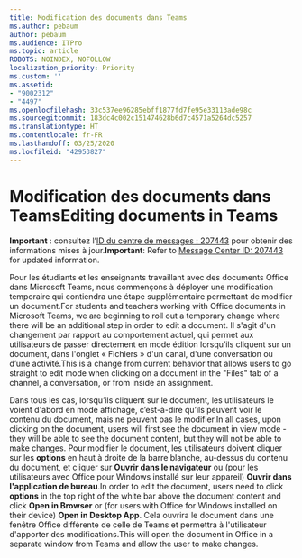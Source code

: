 ```yaml
---
title: Modification des documents dans Teams
ms.author: pebaum
author: pebaum
ms.audience: ITPro
ms.topic: article
ROBOTS: NOINDEX, NOFOLLOW
localization_priority: Priority
ms.custom: ''
ms.assetid:
- "9002312"
- "4497"
ms.openlocfilehash: 33c537ee96285ebff1877fd7fe95e33113ade98c
ms.sourcegitcommit: 183dc4c002c151474628b6d7c4571a5264dc5257
ms.translationtype: HT
ms.contentlocale: fr-FR
ms.lasthandoff: 03/25/2020
ms.locfileid: "42953827"
---
```

# <a name="editing-documents-in-teams"></a><span data-ttu-id="1d270-102">Modification des documents dans Teams</span><span class="sxs-lookup"><span data-stu-id="1d270-102">Editing documents in Teams</span></span>

<span data-ttu-id="1d270-103">**Important** : consultez l’[ID du centre de messages : 207443](https://admin.microsoft.com/Adminportal/Home?source=applauncher#MessageCenter?id=MC207443) pour obtenir des informations mises à jour.</span><span class="sxs-lookup"><span data-stu-id="1d270-103">**Important**: Refer to [Message Center ID: 207443](https://admin.microsoft.com/Adminportal/Home?source=applauncher#MessageCenter?id=MC207443) for updated information.</span></span> 

<span data-ttu-id="1d270-104">Pour les étudiants et les enseignants travaillant avec des documents Office dans Microsoft Teams, nous commençons à déployer une modification temporaire qui contiendra une étape supplémentaire permettant de modifier un document.</span><span class="sxs-lookup"><span data-stu-id="1d270-104">For students and teachers working with Office documents in Microsoft Teams, we are beginning to roll out a temporary change where there will be an additional step in order to edit a document.</span></span> <span data-ttu-id="1d270-105">Il s'agit d'un changement par rapport au comportement actuel, qui permet aux utilisateurs de passer directement en mode édition lorsqu’ils cliquent sur un document, dans l'onglet « Fichiers » d'un canal, d'une conversation ou d’une activité.</span><span class="sxs-lookup"><span data-stu-id="1d270-105">This is a change from current behavior that allows users to go straight to edit mode when clicking on a document in the "Files" tab of a channel, a conversation, or from inside an assignment.</span></span>

<span data-ttu-id="1d270-106">Dans tous les cas, lorsqu’ils cliquent sur le document, les utilisateurs le voient d'abord en mode affichage, c’est-à-dire qu’ils peuvent voir le contenu du document, mais ne peuvent pas le modifier.</span><span class="sxs-lookup"><span data-stu-id="1d270-106">In all cases, upon clicking on the document, users will first see the document in view mode - they will be able to see the document content, but they will not be able to make changes.</span></span> <span data-ttu-id="1d270-107">Pour modifier le document, les utilisateurs doivent cliquer sur les **options** en haut à droite de la barre blanche, au-dessus du contenu du document, et cliquer sur **Ouvrir dans le navigateur** ou (pour les utilisateurs avec Office pour Windows installé sur leur appareil) **Ouvrir dans l'application de bureau**.</span><span class="sxs-lookup"><span data-stu-id="1d270-107">In order to edit the document, users need to click **options** in the top right of the white bar above the document content and click **Open in Browser** or (for users with Office for Windows installed on their device) **Open in Desktop App**.</span></span> <span data-ttu-id="1d270-108">Cela ouvrira le document dans une fenêtre Office différente de celle de Teams et permettra à l'utilisateur d'apporter des modifications.</span><span class="sxs-lookup"><span data-stu-id="1d270-108">This will open the document in Office in a separate window from Teams and allow the user to make changes.</span></span>
